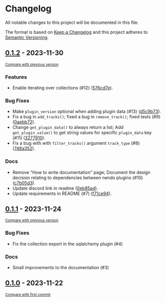 # Changelog
All notable changes to this project will be documented in this file.

The format is based on [Keep a Changelog](http://keepachangelog.com/en/1.0.0/)
and this project adheres to [Semantic Versioning](http://semver.org/spec/v2.0.0.html).

<!-- insertion marker -->
## [0.1.2](https://github.com/okio-ai/nendo/releases/tag/0.1.2) - 2023-11-30

<small>[Compare with previous version](https://github.com/okio-ai/nendo/compare/0.1.1...0.1.2)</small>

### Features

- Enable iterating over collections (#12) ([576cd7e](https://github.com/okio-ai/nendo/commit/576cd7e08d8c6dc682a89c4043d374f562446bce)).

### Bug Fixes

- Make `plugin_version` optional when adding plugin data (#13) ([d5c9b73](https://github.com/okio-ai/nendo/commit/d5c9b7359bc0aba0b1b9156b3365eda61ec06ab8)).
- Fix a bug in `add_tracks()`; fixed a bug in `remove_track()`; fixed tests (#9) ([0aebb72](https://github.com/okio-ai/nendo/commit/0aebb72cca60799a9ccb458e3c6689896e5bccad)).
- Change `get_plugin_data()` to always return a list; Add `get_plugin_value()` to get string values for specific `plugin_data` key (#11) ([3277910](https://github.com/okio-ai/nendo/commit/32779100c01d6306d435b632e2c62a80bbc436fc)).
- Fix a bug with with `filter_tracks()` argument `track_type` (#8) ([748a352](https://github.com/okio-ai/nendo/commit/748a352c213660cc36a017c73129a040dad97985)).

### Docs

- Remove "How to write documentation" page; Document the design decision relating to dependencies between nendo plugins (#10) ([c7b05d3](https://github.com/okio-ai/nendo/commit/c7b05d3ab41d64e4f123261877e7d1a0915c43d2)).
- Update discord link in readme ([0eb85ad](https://github.com/okio-ai/nendo/commit/0eb85ad3c8acd3ed2f4841474b98eb951483a68e)).
- Update requirements in README (#7) ([f71ce94](https://github.com/okio-ai/nendo/commit/f71ce94c0dd8f17775b3b787456e98bf17ec83f3)).

## [0.1.1](https://github.com/okio-ai/nendo/releases/tag/0.1.1) - 2023-11-24

<small>[Compare with previous version](https://github.com/okio-ai/nendo/compare/0.1.0...0.1.1)</small>

### Bug Fixes

- Fix the collection export in the sqlalchemy plugin (#4)

### Docs

- Small improvements to the documentation (#3)

## [0.1.0](https://github.com/okio-ai/nendo/releases/tag/0.1.0) - 2023-11-22

<small>[Compare with first commit](https://github.com/okio-ai/nendo/compare/5ae77e8d3cdf75802a395d91dbf31f4adf63d979...0.1.0)</small>
